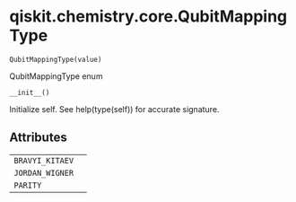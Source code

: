 <span id="qiskit-chemistry-core-qubitmappingtype" />

# qiskit.chemistry.core.QubitMappingType

<span id="undefined" />

`QubitMappingType(value)`

QubitMappingType enum

<span id="undefined" />

`__init__()`

Initialize self. See help(type(self)) for accurate signature.

## Attributes

|                 |   |
| --------------- | - |
| `BRAVYI_KITAEV` |   |
| `JORDAN_WIGNER` |   |
| `PARITY`        |   |
